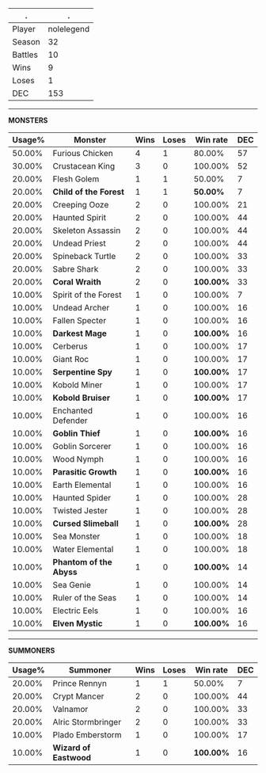 .|.
|-|-
Player|nolelegend
Season|32
Battles|10
Wins|9
Loses|1
DEC|153

---
**MONSTERS**

Usage%|Monster|Wins|Loses|Win rate|DEC|
-|-|-|-|-|-|
50.00%|Furious Chicken|4|1|80.00%|57|
30.00%|Crustacean King|3|0|100.00%|52|
20.00%|Flesh Golem|1|1|50.00%|7|
20.00%|**Child of the Forest**|1|1|**50.00%**|7|
20.00%|Creeping Ooze|2|0|100.00%|21|
20.00%|Haunted Spirit|2|0|100.00%|44|
20.00%|Skeleton Assassin|2|0|100.00%|44|
20.00%|Undead Priest|2|0|100.00%|44|
20.00%|Spineback Turtle|2|0|100.00%|33|
20.00%|Sabre Shark|2|0|100.00%|33|
20.00%|**Coral Wraith**|2|0|**100.00%**|33|
10.00%|Spirit of the Forest|1|0|100.00%|7|
10.00%|Undead Archer|1|0|100.00%|16|
10.00%|Fallen Specter|1|0|100.00%|16|
10.00%|**Darkest Mage**|1|0|**100.00%**|16|
10.00%|Cerberus|1|0|100.00%|17|
10.00%|Giant Roc|1|0|100.00%|17|
10.00%|**Serpentine Spy**|1|0|**100.00%**|17|
10.00%|Kobold Miner|1|0|100.00%|17|
10.00%|**Kobold Bruiser**|1|0|**100.00%**|17|
10.00%|Enchanted Defender|1|0|100.00%|16|
10.00%|**Goblin Thief**|1|0|**100.00%**|16|
10.00%|Goblin Sorcerer|1|0|100.00%|16|
10.00%|Wood Nymph|1|0|100.00%|16|
10.00%|**Parasitic Growth**|1|0|**100.00%**|16|
10.00%|Earth Elemental|1|0|100.00%|16|
10.00%|Haunted Spider|1|0|100.00%|28|
10.00%|Twisted Jester|1|0|100.00%|28|
10.00%|**Cursed Slimeball**|1|0|**100.00%**|28|
10.00%|Sea Monster|1|0|100.00%|18|
10.00%|Water Elemental|1|0|100.00%|18|
10.00%|**Phantom of the Abyss**|1|0|**100.00%**|14|
10.00%|Sea Genie|1|0|100.00%|14|
10.00%|Ruler of the Seas|1|0|100.00%|14|
10.00%|Electric Eels|1|0|100.00%|16|
10.00%|**Elven Mystic**|1|0|**100.00%**|16|

---
**SUMMONERS**

Usage%|Summoner|Wins|Loses|Win rate|DEC|
-|-|-|-|-|-|
20.00%|Prince Rennyn|1|1|50.00%|7|
20.00%|Crypt Mancer|2|0|100.00%|44|
20.00%|Valnamor|2|0|100.00%|33|
20.00%|Alric Stormbringer|2|0|100.00%|33|
10.00%|Plado Emberstorm|1|0|100.00%|17|
10.00%|**Wizard of Eastwood**|1|0|**100.00%**|16|
